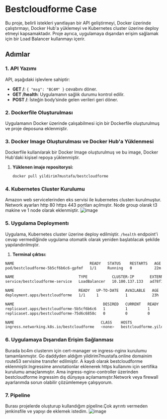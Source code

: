 # Bestcloudforme Case

Bu proje, belirli istekleri yanıtlayan bir API geliştirmeyi, Docker üzerinde çalıştırmayı, Docker Hub'a yüklemeyi ve Kubernetes cluster üzerine deploy etmeyi kapsamaktadır. Proje ayrıca, uygulamaya dışarıdan erişim sağlamak için bir Load Balancer kullanmayı içerir.

## Adımlar

### 1. API Yazımı
API, aşağıdaki işlevlere sahiptir:
- **GET /**: `{ "msg": "BC4M" }` cevabını döner.
- **GET /health**: Uygulamanın sağlık durumu kontrol edilir.
- **POST /**: İsteğin body’sinde gelen verileri geri döner.

### 2. Dockerfile Oluşturulması
Uygulamanın Docker üzerinde çalışabilmesi için bir Dockerfile oluşturulmuş ve proje deposuna eklenmiştir.

### 3. Docker Image Oluşturulması ve Docker Hub'a Yüklenmesi
Dockerfile kullanılarak bir Docker Image oluşturulmuş ve bu image, Docker Hub'daki kişisel repoya yüklenmiştir. 
1. **Yüklenen imaje repositorysi:**
   ```bash
   docker pull yildirim7mustafa/bestcloudforme

### 4. Kubernetes Cluster Kurulumu
Amazon web servicelerinden eks servisi ile kubernetes clusterı kurulmuştur. Network ayarları http 80 https 443 portları açılmıştır. Node group olarak t3 makine ve 1 node olarak eklenmiştir.
![image](https://github.com/user-attachments/assets/43966764-d91c-478a-b3e0-6fd07b1eed6d)

### 5. Uygulama Deploymentı
Uygulama, Kubernetes cluster üzerine deploy edilmiştir. `/health` endpoint'i cevap vermediğinde uygulama otomatik olarak yeniden başlatılacak şekilde yapılandırılmıştır.
1. **Terminal çıktısı:**
```bash
NAME                                  READY   STATUS    RESTARTS   AGE
pod/bestcloudforme-5b5cf6b6c6-gpfmf   1/1     Running   0          22m

NAME                             TYPE           CLUSTER-IP       EXTERNAL-IP                                                              PORT(S)          AGE
service/bestcloudforme-service   LoadBalancer   10.100.137.133   ad78f111824394ac2929f3d78d708329-532103383.eu-west-3.elb.amazonaws.com   8080:30479/TCP   23h

NAME                             READY   UP-TO-DATE   AVAILABLE   AGE
deployment.apps/bestcloudforme   1/1     1            1           23h

NAME                                        DESIRED   CURRENT   READY   AGE
replicaset.apps/bestcloudforme-5b5cf6b6c6   1         1         1       23h
replicaset.apps/bestcloudforme-75d6c6858c   0         0         0       23m

NAME                                       CLASS    HOSTS                                    ADDRESS                                                                  PORTS     AGE
ingress.networking.k8s.io/bestcloudforme   <none>   bestcloudforme.yildirim7mustafa.online   ae5e49e37046e4caab98edee2df80f30-575788266.eu-west-3.elb.amazonaws.com   80, 443   23h
```

### 6. Uygulamaya Dışarıdan Erişim Sağlanması
Burada bc4m clusterım için cert-manager ve ingress-nginx kurulumu tamamlanmıştır. Go daddyden aldığım yildirim7mustafa.online domainim route53 servisine transfer edilmiştir. A kaydı olarak bestcloudforme eklenmiştir.Ingressime annotationlar eklenerek https kullanımı için sertifika kurulumu amaçlanmıştır. Ama ingress-nginx-controller üzerinden bestcloudforme ingressim dış dünyaya açılamamıştır.Network veya firewall ayarlarımda sorun olabilir çözümlemeye çalışıyorum.

### 7. Pipeline
Burası projelerde oluşturup kullandığım pipeline.Çok ayrıntı vermeden jenkinsfile ve yapıyı de eklemek istedim.
![image](https://github.com/user-attachments/assets/4e8ecbd3-eeaa-424b-ad12-95f2adc0a2bc)


